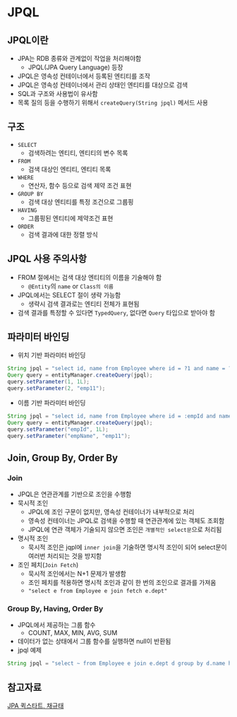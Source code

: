 #   JPQL

##  JPQL이란
- JPA는 RDB 종류와 관계없이 작업을 처리해야함
  - JPQL(JPA Query Language) 등장
- JPQL은 영속성 컨테이너에서 등록된 엔티티를 조작
- JPQL은 영속성 컨테이너에서 관리 상태인 엔티티를 대상으로 검색
- SQL과 구조와 사용법이 유사함
- 목록 질의 등을 수행하기 위해서 `createQuery(String jpql)` 메서드 사용

##  구조
- `SELECT`
  - 검색하려는 엔티티, 엔티티의 변수 목록
- `FROM`
  - 검색 대상인 엔티티, 엔티티 목록
- `WHERE`
  - 연산자, 함수 등으로 검색 제약 조건 표현
- `GROUP BY`
  - 검색 대상 엔티티를 특정 조건으로 그룹핑
- `HAVING`
  - 그룹핑된 엔티티에 제약조건 표현
- `ORDER`
  - 검색 결과에 대한 정렬 방식

##  JPQL 사용 주의사항
- FROM 절에서는 검색 대상 엔티티의 이름을 기술해야 함
  - `@Entity`의 `name` or `Class의 이름`
- JPQL에서는 SELECT 절이 생략 가능함
  - 생략시 검색 결과로는 엔티티 전체가 표현됨
- 검색 결과를 특정할 수 있다면 `TypedQuery`, 없다면 `Query` 타입으로 받아야 함

##  파라미터 바인딩
- 위치 기반 파라미터 바인딩
```java
String jpql = "select id, name from Employee where id = ?1 and name = ?2";
Query query = entityManager.createQuery(jpql);
query.setParameter(1, 1L);
query.setParameter(2, "emp11");
```

- 이름 기반 파라미터 바인딩
```java
String jpql = "select id, name from Employee where id = :empId and name = :empName";
Query query = entityManager.createQuery(jpql);
query.setParameter("empId", 1L);
query.setParameter("empName", "emp11");
```

##  Join, Group By, Order By

### Join
- JPQL은 연관관계를 기반으로 조인을 수행함
- 묵시적 조인
  - JPQL에 조인 구문이 없지만, 영속성 컨테이너가 내부적으로 처리
  - 영속성 컨테이너는 JPQL로 검색을 수행할 때 연관관계에 있는 객체도 조회함
  - JPQL에 연관 객체가 기술되지 않으면 조인은 `개별적인 select문`으로 처리됨
- 명시적 조인
  - 묵시적 조인은 jqpl에 `inner join`을 기술하면 명시적 조인이 되어 select문이 여러번 처리되는 것을 방지함
- 조인 페치(`Join Fetch`)
  - 묵시적 조인에서는 N+1 문제가 발생함
  - 조인 페치를 적용하면 명시적 조인과 같이 한 번의 조인으로 결과를 가져옴
  - `"select e from Employee e join fetch e.dept"`

### Group By, Having, Order By
- JPQL에서 제공하는 그룹 함수
  - COUNT, MAX, MIN, AVG, SUM
- 데이터가 없는 상태에서 그룹 함수를 실행하면 null이 반환됨
- jpql 예제
```java
String jpql = "select ~ from Employee e join e.dept d group by d.name having avg(e.salary) >= 30000.0 order by e.id asc";
```

##  참고자료
[JPA 퀵스타트, 채규태](http://www.kyobobook.co.kr/product/detailViewKor.laf?ejkGb=KOR&mallGb=KOR&barcode=9791186710586&orderClick=LEA&Kc=)